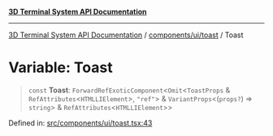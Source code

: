 [**3D Terminal System API Documentation**](../../../../README.md)

***

[3D Terminal System API Documentation](../../../../README.md) / [components/ui/toast](../README.md) / Toast

# Variable: Toast

> `const` **Toast**: `ForwardRefExoticComponent`\<`Omit`\<`ToastProps` & `RefAttributes`\<`HTMLLIElement`\>, `"ref"`\> & `VariantProps`\<(`props?`) => `string`\> & `RefAttributes`\<`HTMLLIElement`\>\>

Defined in: [src/components/ui/toast.tsx:43](https://github.com/Dicommunitas/ThreeJS_Terminal_3D2/blob/329dd5ef132dd57d615e45fca2699e6c6fa5c711/src/components/ui/toast.tsx#L43)
